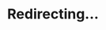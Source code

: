---
title: Redirecting...
layout: redirect
sitemap: false
permalink: /results/Singapore
redirect_to: /results/SGP/
---